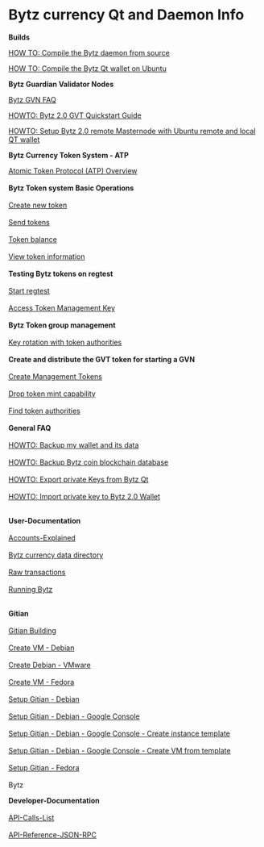 # **Bytz currency Qt and Daemon Info**

**Builds**

[HOW TO: Compile the Bytz daemon from source](HOW-TO:-Compile-Bytz-daemon-from-source)

[HOW TO: Compile the Bytz Qt wallet on Ubuntu](HOW-TO:-Compile-Bytz-Qt-wallet-on-Ubuntu)

**Bytz Guardian Validator Nodes**

[Bytz GVN FAQ](GVN-FAQ)<br>

[HOWTO: Bytz 2.0 GVT Quickstart Guide](How-to_Bytz-2.0-GVT-Quickstart-Guide)
<br>

[HOWTO: Setup Bytz 2.0 remote Masternode with Ubuntu remote and local QT wallet](How-to_Setup-Bytz-2.0-GVT-with-Ubuntu-remote-and-local-QT-wallet)

**Bytz Currency Token System - ATP**

[Atomic Token Protocol (ATP) Overview](Atomic-Token-Protocol-the-Bytz-Currency-Token-System)
<br><br>
**Bytz Token system Basic Operations**
<br><br>
[Create new token](UseCase_-_Create-New-Token)
<br><br>
[Send tokens](UseCases_tokens_Send-tokens.md)
<br><br>
[Token balance](UseCases_tokens_Token-balance.md)
<br><br>
[View token information](UseCases_tokens_View-token-information.md)
<br><br>
**Testing Bytz tokens on regtest**
<br><br>
[Start regtest](UseCases_regtest_Start-regtest.md)
<br><br>
[Access Token Management Key](UseCases_regtest_Access-Token-Management-Key.md)
<br><br>
**Bytz Token group management**
<br><br>
[Key rotation with token authorities](UseCases_tokens_Key-rotation-with-token-authorities.md)
<br><br>
**Create and distribute the GVT token for starting a GVN**
<br><br>
[Create Management Tokens](UseCases_tokens_Create-Management-Tokens.md)
<br><br>
[Drop token mint capability](UseCases_tokens_Drop-token-mint-capability.md)
<br><br>
[Find token authorities](UseCases_tokens_Find-token-authorities.md)
<br><br>
**General FAQ**<br><br>
[HOWTO: Backup my wallet and its data](How-to_backup-my-wallet-and-its-data)<br><br>
[HOWTO: Backup Bytz coin blockchain database](How-to_backup-ION-coin-blockchain-database)<br><br>
[HOWTO: Export private Keys from Bytz Qt](How-to_export-private-keys-from-Bytz-Qt)<br><br>
[HOWTO: Import private key to Bytz 2.0 Wallet](How-to_Import-private-key-to-Bytz-Wallet)<br><br>

**User-Documentation**<br><br>
[Accounts-Explained](Doc_Accounts-Explained)<br><br>
[Bytz currency data directory](Doc_Bytz-currency-data-directory)<br><br>
[Raw transactions](Doc_Raw-transactions)<br><br>
[Running Bytz](Doc_Running-Bytz)<br><br>

**Gitian**<br><br>
[Gitian Building](Gitian-building)<br><br>
[Create VM - Debian](Gitian-building-create-VM-Debian)<br><br>
[Create Debian - VMware](Gitian-building-create-Debian-VMware)<br><br>
[Create VM - Fedora](Gitian-building-create-VM-Fedora)<br><br>
[Setup Gitian - Debian](Gitian-building-setup-Gitian-Debian)<br><br>
[Setup Gitian - Debian - Google Console](Gitian-building-setup-Gitian-Debian-Google-Console)<br><br>
[Setup Gitian - Debian - Google Console - Create instance template](Gitian-building-setup-Gitian-Debian-Google-Console-Create-instance-template)<br><br>
[Setup Gitian - Debian - Google Console - Create VM from template](Gitian-building-setup-Gitian-Debian-Google-Console-Create-VM-from-template)<br><br>
[Setup Gitian - Fedora](Gitian-building-setup-Gitian-Fedora)
<br><br>Bytz

**Developer-Documentation**<br><br>
[API-Calls-List](API-Calls-List)<br><br>
[API-Reference-JSON-RPC](API-Reference-JSON-RPC)<br><br>
